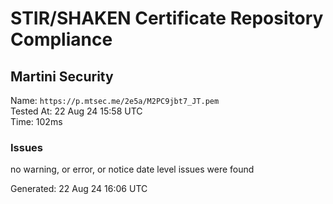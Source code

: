 # STIR/SHAKEN Certificate Repository Compliance

## Martini Security

Name: `https://p.mtsec.me/2e5a/M2PC9jbt7_JT.pem`\
Tested At: 22 Aug 24 15:58 UTC\
Time: 102ms

### Issues

no warning, or error, or notice date level issues were found

Generated: 22 Aug 24 16:06 UTC